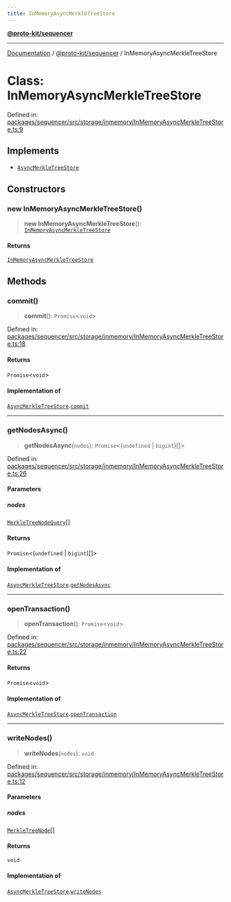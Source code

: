 ```yaml
---
title: InMemoryAsyncMerkleTreeStore
---
```


[**@proto-kit/sequencer**](../README.md)

***

[Documentation](../../../README.md) / [@proto-kit/sequencer](../README.md) / InMemoryAsyncMerkleTreeStore

# Class: InMemoryAsyncMerkleTreeStore

Defined in: [packages/sequencer/src/storage/inmemory/InMemoryAsyncMerkleTreeStore.ts:9](https://github.com/proto-kit/framework/blob/b953c754e500c62f01fbbd6d09adfb2f5577269d/packages/sequencer/src/storage/inmemory/InMemoryAsyncMerkleTreeStore.ts#L9)

## Implements

- [`AsyncMerkleTreeStore`](../interfaces/AsyncMerkleTreeStore.md)

## Constructors

### new InMemoryAsyncMerkleTreeStore()

> **new InMemoryAsyncMerkleTreeStore**(): [`InMemoryAsyncMerkleTreeStore`](InMemoryAsyncMerkleTreeStore.md)

#### Returns

[`InMemoryAsyncMerkleTreeStore`](InMemoryAsyncMerkleTreeStore.md)

## Methods

### commit()

> **commit**(): `Promise`\<`void`\>

Defined in: [packages/sequencer/src/storage/inmemory/InMemoryAsyncMerkleTreeStore.ts:18](https://github.com/proto-kit/framework/blob/b953c754e500c62f01fbbd6d09adfb2f5577269d/packages/sequencer/src/storage/inmemory/InMemoryAsyncMerkleTreeStore.ts#L18)

#### Returns

`Promise`\<`void`\>

#### Implementation of

[`AsyncMerkleTreeStore`](../interfaces/AsyncMerkleTreeStore.md).[`commit`](../interfaces/AsyncMerkleTreeStore.md#commit)

***

### getNodesAsync()

> **getNodesAsync**(`nodes`): `Promise`\<(`undefined` \| `bigint`)[]\>

Defined in: [packages/sequencer/src/storage/inmemory/InMemoryAsyncMerkleTreeStore.ts:26](https://github.com/proto-kit/framework/blob/b953c754e500c62f01fbbd6d09adfb2f5577269d/packages/sequencer/src/storage/inmemory/InMemoryAsyncMerkleTreeStore.ts#L26)

#### Parameters

##### nodes

[`MerkleTreeNodeQuery`](../interfaces/MerkleTreeNodeQuery.md)[]

#### Returns

`Promise`\<(`undefined` \| `bigint`)[]\>

#### Implementation of

[`AsyncMerkleTreeStore`](../interfaces/AsyncMerkleTreeStore.md).[`getNodesAsync`](../interfaces/AsyncMerkleTreeStore.md#getnodesasync)

***

### openTransaction()

> **openTransaction**(): `Promise`\<`void`\>

Defined in: [packages/sequencer/src/storage/inmemory/InMemoryAsyncMerkleTreeStore.ts:22](https://github.com/proto-kit/framework/blob/b953c754e500c62f01fbbd6d09adfb2f5577269d/packages/sequencer/src/storage/inmemory/InMemoryAsyncMerkleTreeStore.ts#L22)

#### Returns

`Promise`\<`void`\>

#### Implementation of

[`AsyncMerkleTreeStore`](../interfaces/AsyncMerkleTreeStore.md).[`openTransaction`](../interfaces/AsyncMerkleTreeStore.md#opentransaction)

***

### writeNodes()

> **writeNodes**(`nodes`): `void`

Defined in: [packages/sequencer/src/storage/inmemory/InMemoryAsyncMerkleTreeStore.ts:12](https://github.com/proto-kit/framework/blob/b953c754e500c62f01fbbd6d09adfb2f5577269d/packages/sequencer/src/storage/inmemory/InMemoryAsyncMerkleTreeStore.ts#L12)

#### Parameters

##### nodes

[`MerkleTreeNode`](../interfaces/MerkleTreeNode.md)[]

#### Returns

`void`

#### Implementation of

[`AsyncMerkleTreeStore`](../interfaces/AsyncMerkleTreeStore.md).[`writeNodes`](../interfaces/AsyncMerkleTreeStore.md#writenodes)
